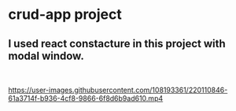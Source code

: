 # crud-app project
<h2>I used react constacture in this project with modal window. </h2> </br>


https://user-images.githubusercontent.com/108193361/220110846-61a3714f-b936-4cf8-9866-6f8d6b9ad610.mp4


